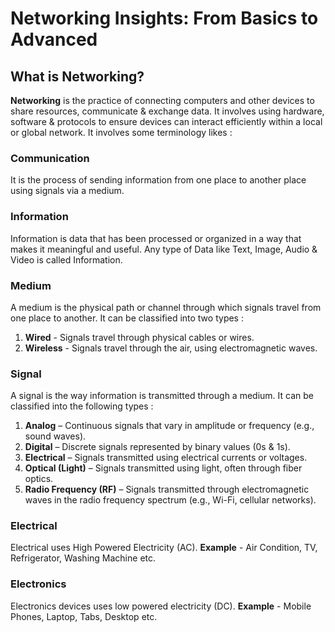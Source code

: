 # Networking Insights: From Basics to Advanced
## What is Networking?
**Networking** is the practice of connecting computers and other devices to share resources, communicate & exchange data. It involves using hardware, software & protocols to ensure devices can interact efficiently within a local or global network. It involves some terminology likes :
### Communication 
It is the process of sending information from one place to another place using signals via a medium.
### Information
Information is data that has been processed or organized in a way that makes it meaningful and useful. Any type of Data like Text, Image, Audio & Video is called Information.
### Medium
A medium is the physical path or channel through which signals travel from one place to another. It can be classified into two types :
1. **Wired** - Signals travel through physical cables or wires.
2. **Wireless** - Signals travel through the air, using electromagnetic waves.
### Signal 
A signal is the way information is transmitted through a medium. It can be classified into the following types :
1. **Analog** – Continuous signals that vary in amplitude or frequency (e.g., sound waves).
2. **Digital** – Discrete signals represented by binary values (0s & 1s).
3. **Electrical** – Signals transmitted using electrical currents or voltages.
4. **Optical (Light)** – Signals transmitted using light, often through fiber optics.
5. **Radio Frequency (RF)** – Signals transmitted through electromagnetic waves in the radio frequency spectrum (e.g., Wi-Fi, cellular networks).
### Electrical
Electrical uses High Powered Electricity (AC).
**Example** - Air Condition, TV, Refrigerator, Washing Machine etc.
### Electronics
Electronics devices uses low powered electricity (DC).
**Example** - Mobile Phones, Laptop, Tabs, Desktop etc.
